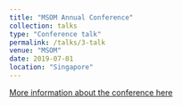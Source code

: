 ```yaml
---
title: "MSOM Annual Conference"
collection: talks
type: "Conference talk"
permalink: /talks/3-talk
venue: "MSOM"
date: 2019-07-01
location: "Singapore"
---
```


[More information about the conference here](https://msom2019.nus.edu.sg/)
